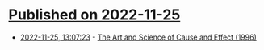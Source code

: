# [Published on 2022-11-25](index.md)

* [2022-11-25, 13:07:23](https://news.ycombinator.com/item?id=33742018) - [The Art and Science of Cause and Effect (1996)](http://singapore.cs.ucla.edu/LECTURE/lecture_sec1.htm)
